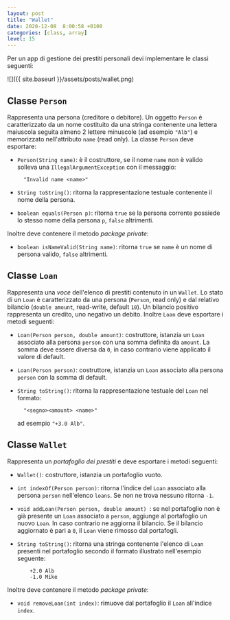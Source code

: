 ```yaml
---
layout: post
title: "Wallet"
date: 2020-12-08  8:00:58 +0100
categories: [class, array]
level: 15
---
```


Per un app di gestione dei prestiti personali devi implementare le classi seguenti:


![]({{ site.baseurl }}/assets/posts/wallet.png)


## Classe `Person`

Rappresenta una persona (creditore o debitore). Un oggetto `Person` è caratterizzato da un nome costituito da una stringa contenente una lettera maiuscola seguita almeno 2 lettere minuscole (ad esempio `"Alb"`) e memorizzato nell'attributo `name` (read only). La classe `Person` deve esportare:

- `Person(String name)`: è il costruttore, se il nome `name` non è valido solleva una `IllegalArgumentException` con il messaggio: 
	
		"Invalid name <name>"

- `String toString()`: ritorna la rappresentazione testuale contenente il nome della persona.
    
- `boolean equals(Person p)`: ritorna `true` se la persona corrente possiede lo stesso nome della persona `p`, `false` altrimenti.

Inoltre deve contenere il metodo *package private*:

- `boolean isNameValid(String name)`: ritorna `true` se `name` è un nome di persona valido, `false` altrimenti.


## Classe `Loan`

Rappresenta una *voce* dell'elenco di prestiti contenuto in un `Wallet`. Lo stato di un `Loan` è caratterizzato da una persona (`Person`, read only) e dal relativo bilancio (`double amount`, read-write, default `10`). Un bilancio positivo rappresenta un credito, uno negativo un debito. Inoltre `Loan` deve esportare i metodi seguenti:

- `Loan(Person person, double amount)`: costruttore, istanzia un `Loan` associato alla persona `person` con una somma definita da `amount`. La somma deve essere diversa da `0`, in caso contrario viene applicato il valore di default.

- `Loan(Person person)`: costruttore, istanzia un `Loan` associato alla persona `person` con la somma di default.

- `String toString()`:  ritorna la rappresentazione testuale del `Loan` nel formato: 

		"<segno><amount> <name>"
	ad esempio `"+3.0 Alb"`.
 
## Classe `Wallet`

Rappresenta un *portafoglio dei prestiti* e deve esportare i metodi seguenti:

- `Wallet()`: costruttore, istanzia un portafoglio vuoto.

- `int indexOf(Person person)`: ritorna l'indice del `Loan` associato alla persona `person` nell'elenco `loans`. Se non ne trova nessuno ritorna `-1`.

- `void addLoan(Person person, double amount) `: se nel portafoglio non è già presente un `Loan` associato a `person`, aggiunge al portafoglio un nuovo `Loan`. In caso contrario ne aggiorna il bilancio. Se il bilancio aggiornato è pari a `0`, il `Loan` viene rimosso dal portafogli. 

- `String toString()`: ritorna una stringa contenente l'elenco di `Loan` presenti nel portafoglio secondo il formato illustrato nell'esempio seguente:
	
	~~~
		+2.0 Alb
		-1.0 Mike
	~~~

Inoltre deve contenere il metodo *package private*:

- `void removeLoan(int index)`: rimuove dal portafoglio il `Loan` all'indice `index`.